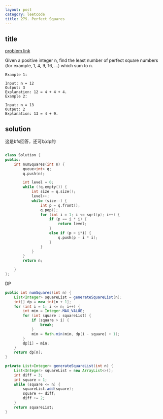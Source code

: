 ```yaml
---
layout: post
category: leetcode
title: 279. Perfect Squares
---
```


## title
[problem link](https://leetcode.com/problems/perfect-squares/description/)

Given a positive integer n, find the least number of perfect square numbers (for example, 1, 4, 9, 16, ...) which sum to n.

	Example 1:
	
	Input: n = 12
	Output: 3 
	Explanation: 12 = 4 + 4 + 4.
	Example 2:
	
	Input: n = 13
	Output: 2
	Explanation: 13 = 4 + 9.

## solution
这是bfs回答，还可以dp的

```c++

class Solution {
public:
	int numSquares(int n) {
		queue<int> q;
		q.push(n);

		int level = 0;
		while (!q.empty()) {
			int size = q.size();
			level++;
			while (size--) {
				int p = q.front();
				q.pop();
				for (int i = 1; i <= sqrt(p); i++) {
					if (p == i * i) {
						return level;
					}
					else if (p > i*i) {
						q.push(p - i * i);
					}
				}
			}
		}
		return n;

	}
};
```

DP

```java
public int numSquares(int n) {
    List<Integer> squareList = generateSquareList(n);
    int[] dp = new int[n + 1];
    for (int i = 1; i <= n; i++) {
        int min = Integer.MAX_VALUE;
        for (int square : squareList) {
            if (square > i) {
                break;
            }
            min = Math.min(min, dp[i - square] + 1);
        }
        dp[i] = min;
    }
    return dp[n];
}

private List<Integer> generateSquareList(int n) {
    List<Integer> squareList = new ArrayList<>();
    int diff = 3;
    int square = 1;
    while (square <= n) {
        squareList.add(square);
        square += diff;
        diff += 2;
    }
    return squareList;
}
```
